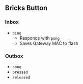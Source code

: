## Bricks Button

### Inbox
- `ping`
  - Responds with `pong`
  - Saves Gateway MAC to flash

### Outbox
- `pong`
- `pressed`
- `released`
